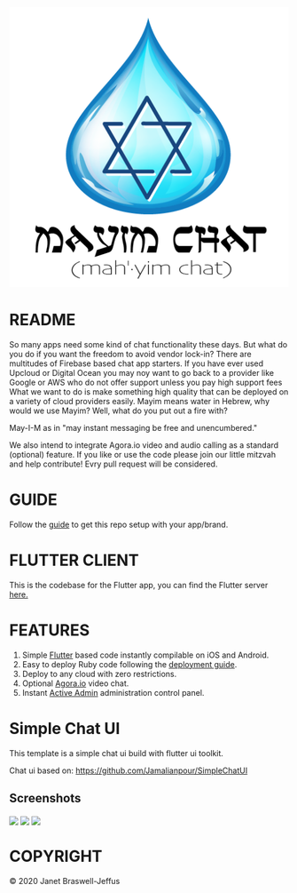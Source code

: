 ![Mayim Chat](/graphics/mayim_logo.png?raw=true "Mayim Chat")

# README

So many apps need some kind of chat functionality these days. But what
do you do if you want the freedom to avoid vendor lock-in? There are
multitudes of Firebase based chat app starters. If you have ever used
Upcloud or Digital Ocean you may noy want to go back to a provider like
Google or AWS who do not offer support unless you pay high support fees
What we want to do is make something high quality that can be deployed
on a variety of cloud providers easily. Mayim means water in Hebrew,
why would we use Mayim? Well, what do you put out a fire with?

May-I-M as in "may instant messaging be free and unencumbered."

We also intend to integrate Agora.io video and audio calling as a
standard (optional) feature. If you like or use the code please join our
little mitzvah and help contribute! Evry pull request will be
considered.

# GUIDE

Follow the [guide](https://github.com/jjeffus/mayim-app/blob/master/GUIDE.md) to get
this repo setup with your app/brand.

# FLUTTER CLIENT

This is the codebase for the Flutter app, you can find the Flutter server
[here.](https://github.com/jjeffus/mayim-server "Mayim Server Repository")

# FEATURES

1. Simple [Flutter](https://flutter.dev/) based code instantly compilable on iOS and Android.
2. Easy to deploy Ruby code following the [deployment
   guide](https://github.com/jjeffus/mayim-server/blob/master/GUIDE.md).
3. Deploy to any cloud with zero restrictions.
4. Optional [Agora.io](https://www.agora.io/) video chat.
5. Instant [Active Admin](https://activeadmin.info/) administration control panel.

# Simple Chat UI

This template is a simple chat ui build with flutter ui toolkit.

Chat ui based on:
https://github.com/Jamalianpour/SimpleChatUI

## Screenshots

<img align = "center" src="screenshots/screenShot1.jpg" width=32%> <img align = "center" src="screenshots/screenShot2.jpg" width=32%> <img align = "center" src="screenshots/screenShot3.jpg" width=32%>


# COPYRIGHT

&copy; 2020 Janet Braswell-Jeffus
